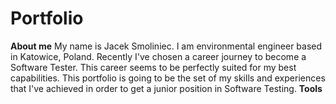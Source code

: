 # Portfolio

**About me**
My name is Jacek Smoliniec. I am environmental engineer based in Katowice, Poland. Recently I've chosen a career journey to become a Software Tester. This career seems to be perfectly suited for my best capabilities. This portfolio is going to be the set of my skills and experiences that I've achieved in order to get a junior position in Software Testing.
**Tools**
